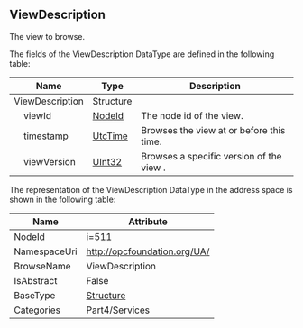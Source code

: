 <!-- datatype -->
## ViewDescription
The view to browse.  
<!-- end of description -->
The fields of the ViewDescription DataType are defined in the following table:  

|Name|Type|Description|
|---|---|---|
|ViewDescription|Structure||
|&nbsp;&nbsp;&nbsp;&nbsp;viewId|[NodeId](../../../Part3/DataTypes/NodeId/readme.md)|The node id of the view.|
|&nbsp;&nbsp;&nbsp;&nbsp;timestamp|[UtcTime](../../../Part3/DataTypes/UtcTime/readme.md)|Browses the view at or before this time.|
|&nbsp;&nbsp;&nbsp;&nbsp;viewVersion|[UInt32](../../../Part3/DataTypes/UInt32/readme.md)|Browses a specific version of the view .|

The representation of the ViewDescription DataType in the address space is shown in the following table:  

|Name|Attribute|
|---|---|
|NodeId|i=511|
|NamespaceUri|http://opcfoundation.org/UA/|
|BrowseName|ViewDescription|
|IsAbstract|False|
|BaseType|[Structure](../../../Part3/DataTypes/Structure/readme.md)|
|Categories|Part4/Services|

